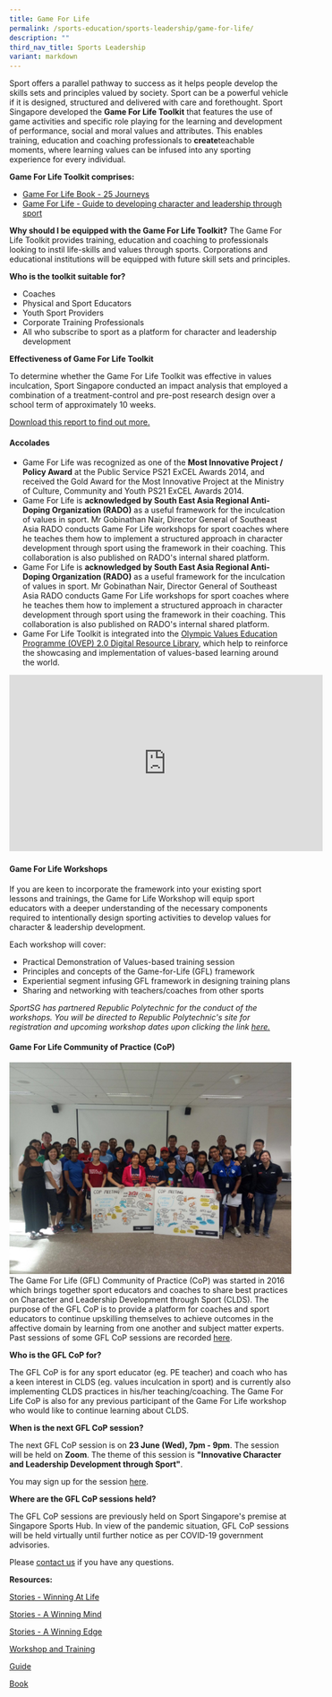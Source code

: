 ```yaml
---
title: Game For Life
permalink: /sports-education/sports-leadership/game-for-life/
description: ""
third_nav_title: Sports Leadership
variant: markdown
---
```

Sport offers a parallel pathway to success as it helps people develop the skills sets and principles valued by society. Sport can be a powerful vehicle if it is designed, structured and delivered with care and forethought. Sport Singapore developed the&nbsp;**Game For Life Toolkit**&nbsp;that features the use of game activities and specific role playing for the learning and development of performance, social and moral values and attributes. This enables training, education and coaching professionals to&nbsp;**create**teachable moments, where learning values can be infused into any sporting experience for every individual.

**Game For Life Toolkit comprises:**
* [Game For Life Book - 25 Journeys](/sport-leadership/game-for-life/book/)
* [Game For Life - Guide to developing character and leadership through sport](/sport-leadership/game-for-life/guide/)

**Why should I be equipped with the Game For Life Toolkit?**
The Game For Life Toolkit provides training, education and coaching to professionals looking to instil life-skills and values through sports. Corporations and educational institutions will be equipped with future skill sets and principles.

**Who is the toolkit suitable for?**
* Coaches
* Physical and Sport Educators
* Youth Sport Providers
* Corporate Training Professionals
* All who subscribe to sport as a platform for character and leadership development

**Effectiveness of Game For Life Toolkit**

To determine whether the Game For Life Toolkit was effective in values inculcation, Sport Singapore conducted an impact analysis that employed a combination of a treatment-control and pre-post research design over a school term of approximately 10 weeks.

[Download this report to find out more.](/files/Sport%20Education/Sports%20Leadership/Game%20for%20Life/Framework_Impact_Analysis_Report.pdf)

#### **Accolades**
* Game For Life was recognized as one of the&nbsp;**Most Innovative Project / Policy Award**&nbsp;at the Public Service PS21 ExCEL Awards 2014, and received the Gold Award for the&nbsp;Most Innovative Project at the Ministry of Culture, Community and Youth PS21 ExCEL Awards 2014.
* Game For Life is&nbsp;**acknowledged by South East Asia Regional Anti-Doping Organization (RADO)**&nbsp;as a useful framework for the inculcation of values in sport. Mr Gobinathan Nair, Director General of Southeast Asia RADO conducts Game For Life workshops for sport coaches where he teaches them how to implement a structured approach in character development through sport using the framework in their coaching. This collaboration is also published on RADO's internal shared platform.
* Game For Life is&nbsp;**acknowledged by South East Asia Regional Anti-Doping Organization (RADO)**&nbsp;as a useful framework for the inculcation of values in sport. Mr Gobinathan Nair, Director General of Southeast Asia RADO conducts Game For Life workshops for sport coaches where he teaches them how to implement a structured approach in character development through sport using the framework in their coaching. This collaboration is also published on RADO's internal shared platform.
* Game For Life Toolkit is integrated into the&nbsp;[Olympic Values Education Programme (OVEP) 2.0 Digital Resource Library](https://www.sportsingapore.gov.sg/Sports-Education/Sports-Leadership/Latest/2017/3/Game-for-Life-Toolkit-is-featured-in-Olympic-Values-Education-Program-Digital-Toolkit), which&nbsp;help to reinforce the showcasing and implementation of values-based learning around the world.

<iframe width="560" height="315" src="https://www.youtube.com/embed/jZK2x-qPFZk" title="YouTube video player" frameborder="0" allow="accelerometer; autoplay; clipboard-write; encrypted-media; gyroscope; picture-in-picture; web-share" allowfullscreen=""></iframe>

#### **Game For Life Workshops**
If you are keen to incorporate the framework into your existing sport lessons and trainings, the Game for Life Workshop will equip sport educators&nbsp;with a deeper understanding of the necessary components required to intentionally design sporting activities to develop values for character &amp; leadership development.

Each workshop will cover:
* Practical Demonstration of Values-based training session
* Principles and concepts of the Game-for-Life (GFL) framework
* Experiential segment infusing GFL framework in designing training plans
* Sharing and networking with teachers/coaches from other sports

*SportSG has partnered Republic Polytechnic for the conduct of the workshops. You will be directed to Republic Polytechnic's site for registration and upcoming workshop dates upon clicking the link&nbsp;[here.](https://www.rp.edu.sg/ace/short-course/Detail/game-for-life)*

#### **Game For Life Community of Practice (CoP)**
![Game For Life Community of Practice (CoP)](/images/Sport%20Education/Sports%20Leadership/Game%20For%20Life/IMG_9335.jpeg)
The Game For Life (GFL) Community of Practice (CoP) was started in 2016 which brings together sport educators and coaches to share best practices on Character and Leadership Development through Sport (CLDS). The purpose of the GFL CoP is to provide a platform for coaches and sport educators to continue upskilling themselves to achieve outcomes in the affective domain by learning from one another and subject matter experts. Past sessions of some GFL CoP sessions are recorded&nbsp;[here](https://www.sportsingapore.gov.sg/Sports-Education/Sports-Leadership/Latest).

**Who is the GFL CoP for?**

The GFL CoP is for any sport educator (eg. PE teacher) and coach who has a keen interest in CLDS (eg. values inculcation in sport) and is currently also implementing CLDS practices in his/her teaching/coaching. The Game For Life CoP is also for any previous participant of the Game For Life workshop who would like to continue learning about CLDS.&nbsp;

**When is the next GFL CoP session?**

The next GFL CoP session is on&nbsp;**23 June (Wed), 7pm - 9pm**. The session will be held on&nbsp;**Zoom**. The theme of this session is&nbsp;**"Innovative Character and Leadership Development through Sport"**.

You may sign up for the session&nbsp;[here](https://form.gov.sg/609b58944610f70011044cea).

**Where are the GFL CoP sessions held?**

The GFL CoP sessions are previously held on Sport Singapore's premise at Singapore Sports Hub. In view of the pandemic situation, GFL CoP sessions will be held virtually until further notice as per COVID-19 government advisories.&nbsp;

Please&nbsp;[contact us](mailto:hong_xue_en@sport.gov.sg)&nbsp;if you have any questions.

**Resources:**

[Stories - Winning At Life](/sport-leadership/game-for-life/stories-winning-at-life/)

[Stories - A Winning Mind](/sport-leadership/game-for-life/stories-a-winning-mind/)

[Stories - A Winning Edge](/sport-leadership/game-for-life/the-winning-edge/)

[Workshop and Training](/sports-education/sports-leadership/workshop-and-training/)

[Guide](/sport-leadership/game-for-life/guide/)

[Book](/sport-leadership/game-for-life/book/)